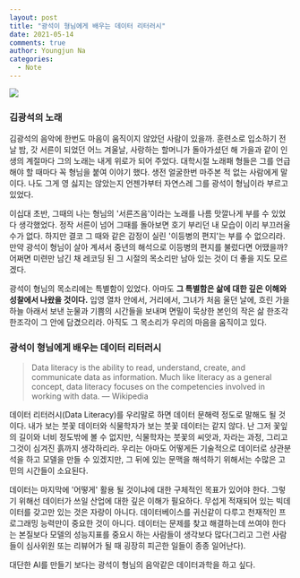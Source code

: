 ```yaml
---
layout: post
title: "광석이 형님에게 배우는 데이터 리터러시"
date: 2021-05-14
comments: true
author: Youngjun Na
categories:
  - Note
---
```

![](https://images.unsplash.com/photo-1510915361894-db8b60106cb1?ixid=MnwxMjA3fDB8MHxwaG90by1wYWdlfHx8fGVufDB8fHx8&ixlib=rb-1.2.1&auto=format&fit=crop&w=1950&q=80)

### 김광석의 노래

김광석의 음악에 한번도 마음이 움직이지 않았던 사람이 있을까. 훈련소로 입소하기 전날 밤, 갓 서른이 되었던 어느 겨울날, 사랑하는 할머니가 돌아가셨던 해 가을과 같이 인생의 계절마다 그의 노래는 내게 위로가 되어 주었다. 대학시절 노래패 형들은 그를 언급해야 할 때마다 꼭 형님을 붙여 이야기 했다. 생전 얼굴한번 마주본 적 없는 사람에게 말이다. 나도 그게 영 싫지는 않았는지 언젠가부터 자연스레 그를 광석이 형님이라 부르고 있었다.

이십대 초반, 그때의 나는 형님의 '서른즈음'이라는 노래를 나름 맛깔나게 부를 수 있었다 생각했었다. 정작 서른이 넘어 그때를 돌아보면 호기 부리던 내 모습이 이리 부끄러울 수가 없다. 하지만 결코 그 때와 같은 감정이 실린 '이등병의 편지'는 부를 수 없으리라. 만약 광석이 형님이 살아 계셔서 중년의 해석으로 이등병의 편지를 불렀다면 어땠을까? 어쩌면 미련만 남긴 채 레코딩 된 그 시절의 목소리만 남아 있는 것이 더 좋을 지도 모르겠다.

광석이 형님의 목소리에는 특별함이 있었다. 아마도 **그 특별함은 삶에 대한 깊은 이해와 성찰에서 나왔을 것이다.** 입영 열차 안에서, 거리에서, 그녀가 처음 울던 날에, 흐린 가을 하늘 아래서 보낸 눈물과 기쁨의 시간들을 보내며 면밀이 묵상한 본인의 작은 삶 한조각 한조각이 그 안에 담겼으리라. 아직도 그 목소리가 우리의 마음을 움직이고 있다.

### 광석이 형님에게 배우는 데이터 리터러시

> Data literacy is the ability to read, understand, create, and communicate data as information. Much like literacy as a general concept, data literacy focuses on the competencies involved in working with data.  — Wikipedia

데이터 리터러시(Data Literacy)를 우리말로 하면 데이터 문해력 정도로 말해도 될 것이다. 내가 보는 붓꽃 데이터와 식물학자가 보는 붓꽃 데이터는 같지 않다. 난 그저 꽃잎의 길이와 너비 정도밖에 볼 수 없지만, 식물학자는 붓꽃의 씨앗과, 자라는 과정, 그리고 그것이 심겨진 흙까지 생각하리라. 우리는 아마도 어떻게든 기술적으로 데이터로 상관분석을 하고 모델을 만들 수 있겠지만, 그 뒤에 있는 문맥을 해석하기 위해서는 수많은 고민의 시간들이 소요된다.

데이터는 마지막에 '어떻게' 활용 될 것이냐에 대한 구체적인 목표가 있어야 한다. 그렇기 위해선 데이터가 쓰일 산업에 대한 깊은 이해가 필요하다. 무섭게 적재되어 있는 빅데이터를 갖고만 있는 것은 자랑이 아니다. 데이터베이스를 귀신같이 다루고 천재적인 프로그래밍 능력만이 중요한 것이 아니다. 데이터는 문제를 찾고 해결하는데 쓰여야 한다는 본질보다 모델의 성능지표를 중요시 하는 사람들이 생각보다 많다(그리고 그런 사람들이 심사위원 또는 리뷰어가 될 때 굉장히 피곤한 일들이 종종 일어난다).

대단한 AI를 만들기 보다는 광석이 형님의 음악같은 데이터과학을 하고 싶다.